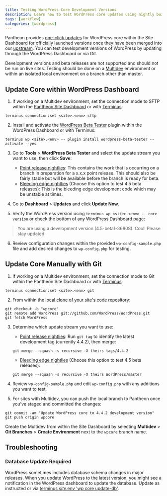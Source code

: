 ```yaml
---
title: Testing WordPress Core Development Versions
description: Learn how to test WordPress core updates using nightly builds of the current release or bleeding edge.
tags: [workflow]
categories: [wordpress]
---
```

Pantheon provides [one-click updates](/core-updates/) for WordPress core within the Site Dashboard for officially launched versions once they have been merged into our [upstream](https://github.com/pantheon-systems/WordPress). You can test development versions of WordPress by updating through the WordPress Dashboard or via Git.

<Alert title="Warning" type="danger">

Development versions and beta releases are not supported and should not be run on live sites. Testing should be done on a [Multidev](/multidev/) environment or within an isolated local environment on a branch other than master.

</Alert>

## Update Core within WordPress Dashboard
1. If working on a Multidev environment, set the connection mode to SFTP within the [Pantheon Site Dashboard](/sftp/) or with [Terminus](/terminus):

 ```
 terminus connection:set <site>.<env> sftp
 ```

2. Install and activate the [WordPress Beta Tester](https://wordpress.org/plugins/wordpress-beta-tester/) plugin within the WordPress Dashboard or with Terminus:

 ```
 terminus wp <site>.<env> -- plugin install wordpress-beta-tester --activate --yes
 ```

3. Go to **Tools** > **WordPress Beta Tester** and select the update stream you want to use, then click **Save**:
   - [Point release nightlies](https://wordpress.org/download/nightly/): This contains the work that is occurring on a branch in preparation for a x.x.x point release. This should also be fairly stable but will be available before the branch is ready for beta.
   - [Bleeding edge nightlies](https://wordpress.org/download/beta) (Choose this option to test 4.5 beta releases): This is the bleeding edge development code which may be unstable at times.


4. Go to **Dashboard** > **Updates** and click **Update Now**.
5. Verify the WordPress version using `terminus wp <site>.<env> -- core version` or check the bottom of any WordPress Dashboard page:

  > You are using a development version (4.5-beta1-36808). Cool! Please stay updated.

6. Review configuration changes within the provided `wp-config-sample.php` file and add desired changes to `wp-config.php` for testing.


## Update Core Manually with Git
1. If working on a Multidev environment, set the connection mode to Git within the Pantheon Site Dashboard or with [Terminus](/terminus):

 ```
 terminus connection:set <site>.<env> git
 ```

2. From within the [local clone of your site's code repository](/git/#clone-your-site-codebase):

 ```
 git checkout -b "wpcore"
 git remote add WordPress git://github.com/WordPress/WordPress.git
 git fetch WordPress
 ```

3. Determine which update stream you want to use:
    - [Point release nightlies](https://wordpress.org/download/nightly/):
     Run `git tag` to identify the latest development tag (currently 4.4.2), then merge:

     ```
     git merge --squash -s recursive -X theirs tags/4.4.2
     ```

    - [Bleeding edge nightlies](https://wordpress.org/download/beta) (Choose this option to test 4.5 beta releases):

     ```
     git merge --squash -s recursive -X theirs WordPress/master
     ```

4. Review `wp-config-sample.php` and edit `wp-config.php` with any additions you want to test.

5. For sites with Multidev, you can push the local branch to Pantheon once you've staged and committed the changes:

 ```
 git commit -am "Update WordPress core to 4.4.2 development version"
 git push origin wpcore
 ```

Create the Multidev from within the Site Dashboard by selecting **Multidev** > **Git Branches** > **Create Environment** next to the `wpcore` branch name.

## Troubleshooting

### Database Update Required
WordPress sometimes includes database schema changes in major releases. When you update WordPress to the latest version, you might see a notification in the WordPress dashboard to update the database. Update as instructed or via [terminus $site.$env 'wp core update-db'](/terminus).
